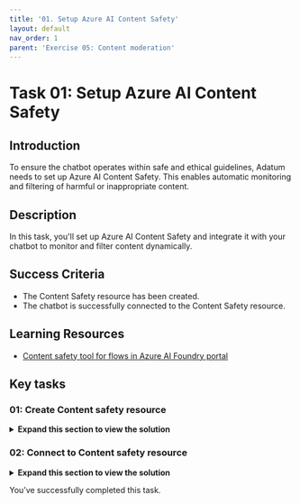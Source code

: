 ```yaml
---
title: '01. Setup Azure AI Content Safety'
layout: default
nav_order: 1
parent: 'Exercise 05: Content moderation'
---
```


# Task 01: Setup Azure AI Content Safety

## Introduction

To ensure the chatbot operates within safe and ethical guidelines, Adatum needs to set up Azure AI Content Safety. This enables automatic monitoring and filtering of harmful or inappropriate content.

## Description

In this task, you'll set up Azure AI Content Safety and integrate it with your chatbot to monitor and filter content dynamically.

## Success Criteria

 - The Content Safety resource has been created.
 - The chatbot is successfully connected to the Content Safety resource.

## Learning Resources

- [Content safety tool for flows in Azure AI Foundry portal](https://learn.microsoft.com/en-us/azure/ai-studio/how-to/prompt-flow-tools/content-safety-tool#outputs)
 
## Key tasks

### 01: Create Content safety resource

<details markdown="block">
<summary><strong>Expand this section to view the solution</strong></summary>

1. To connect the content safety tool to the prompt flow, you’ll need to first create a **Content safety** resource. Return to the tab with the Azure portal, and select the search box at the top. Enter **content**, then select **Content safety**.

    ![fshthwt1.jpg](../media/fshthwt1.jpg)

1. Select **Create Content Safety**.

1. On the **Create Content Safety** page, select your resource group and region (these may differ from the screenshot), name the resource **csfilter-1**, and set the **Pricing tier** to **Free F0**.

1. Select **Review + Create**, then select **Create**.

    ![pus1t2wh.jpg](../media/pus1t2wh.jpg)

</details>

### 02: Connect to Content safety resource

<details markdown="block">
<summary><strong>Expand this section to view the solution</strong></summary>
    
1. Once the resource is created, return to the tab with **project1** and open the **Management center**.

1. On the **Overview** tab for **project1**, select **+ New connection** at the bottom of the window.

    ![lt05xuk6.jpg](../media/lt05xuk6.jpg)

1. On the **Add a connection to external assets** page, select **Azure AI Content Safety**, then select **Add connection** next to the **csfilter-1** resource that was just created.

    ![0t4z1njb.jpg](../media/0t4z1njb.jpg)

1. Close the connection window and return to the project by selecting **Go to project** at the bottom of the left menu. 

1. Return to **chatflow1** by selecting **Prompt flow** from the left menu.

1. Select **+ More tools** at the top, then select **Content Safety (Text Analyze)**.

    ![6wyqukrt.jpg](../media/6wyqukrt.jpg)

1. This will add a node to the bottom of the flow and jump to it. Enter **contentsafety** for the node name, then select **Add**.

    {: .important }
    > The content safety tool enables moderation of user queries by filtering text that contains violence, self-harm, hate speech, or sexual content. Once activated, the tool allows for customized filtering levels for each category, prompting the user and logging relevant data when a filter condition is triggered. 
    > 
    > It’s important to note that the filter doesn’t block queries entirely but flags them based on the set criteria. While the content safety tool is particularly useful for open-source models or those lacking built-in moderation, the GPT-4o-mini model used here already includes integrated content moderation that automatically blocks harmful queries.

1. Once the node has been added, you'll see multiple settings for it. Use the dropdown menus to set the **connection** to **csfilter1**, set the **text** to **${inputs.query}**, and set the **violence_category** to **low_sensitivity**.

    ![r9om81ll.jpg](../media/r9om81ll.jpg)

</Details>

You’ve successfully completed this task.
